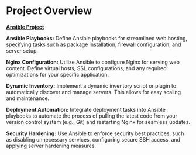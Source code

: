 # Project Overview

[**Ansible Project**](/Ansible_Project.md)

**Ansible Playbooks:**
Define Ansible playbooks for streamlined web hosting, specifying tasks such as package installation, firewall configuration, and server setup.

**Nginx Configuration:**
Utilize Ansible to configure Nginx for serving web content. Define virtual hosts, SSL configurations, and any required optimizations for your specific application.

**Dynamic Inventory:**
Implement a dynamic inventory script or plugin to automatically discover and manage servers. This allows for easy scaling and maintenance.

**Deployment Automation:**
Integrate deployment tasks into Ansible playbooks to automate the process of pulling the latest code from your version control system (e.g., Git) and restarting Nginx for seamless updates.

**Security Hardening:**
Use Ansible to enforce security best practices, such as disabling unnecessary services, configuring secure SSH access, and applying server hardening measures.
